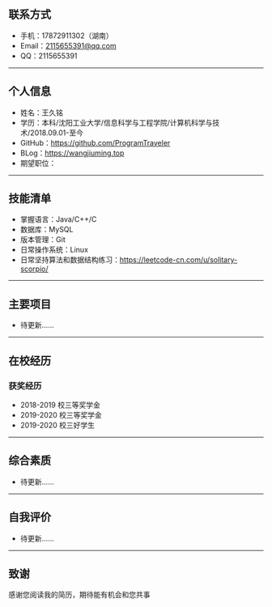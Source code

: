 ## 联系方式
* 手机：17872911302（湖南）
* Email：2115655391@qq.com
* QQ：2115655391
---
## 个人信息
* 姓名：王久铭
* 学历：本科/沈阳工业大学/信息科学与工程学院/计算机科学与技术/2018.09.01-至今
* GitHub：<https://github.com/ProgramTraveler>
* BLog：<https://wangjiuming.top>
* 期望职位：
---
## 技能清单
* 掌握语言：Java/C++/C
* 数据库：MySQL
* 版本管理：Git
* 日常操作系统：Linux
* 日常坚持算法和数据结构练习：<https://leetcode-cn.com/u/solitary-scorpio/>
---
## 主要项目
* 待更新......
---
## 在校经历
### 获奖经历
* 2018-2019 校三等奖学金
* 2019-2020 校三等奖学金
* 2019-2020 校三好学生
---
## 综合素质
* 待更新......
---
## 自我评价
* 待更新......
---
## 致谢
感谢您阅读我的简历，期待能有机会和您共事
